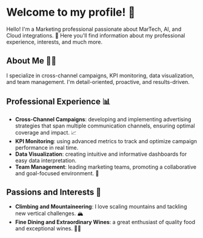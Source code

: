# Welcome to my profile! 🌟

Hello! I'm a Marketing professional passionate about MarTech, AI, and Cloud integrations. 🚀 Here you'll find information about my professional experience, interests, and much more.

## About Me 🙋‍♀️

I specialize in cross-channel campaigns, KPI monitoring, data visualization, and team management. I'm detail-oriented, proactive, and results-driven.

## Professional Experience 📊

- **Cross-Channel Campaigns**: developing and implementing advertising strategies that span multiple communication channels, ensuring optimal coverage and impact. 📈
- **KPI Monitoring**: using advanced metrics to track and optimize campaign performance in real time.
- **Data Visualization**: creating intuitive and informative dashboards for easy data interpretation.
- **Team Management**: leading marketing teams, promoting a collaborative and goal-focused environment. 👥

## Passions and Interests 🌄

- **Climbing and Mountaineering**: I love scaling mountains and tackling new vertical challenges. 🏔️
- **Fine Dining and Extraordinary Wines**: a great enthusiast of quality food and exceptional wines. 🍷🍴
